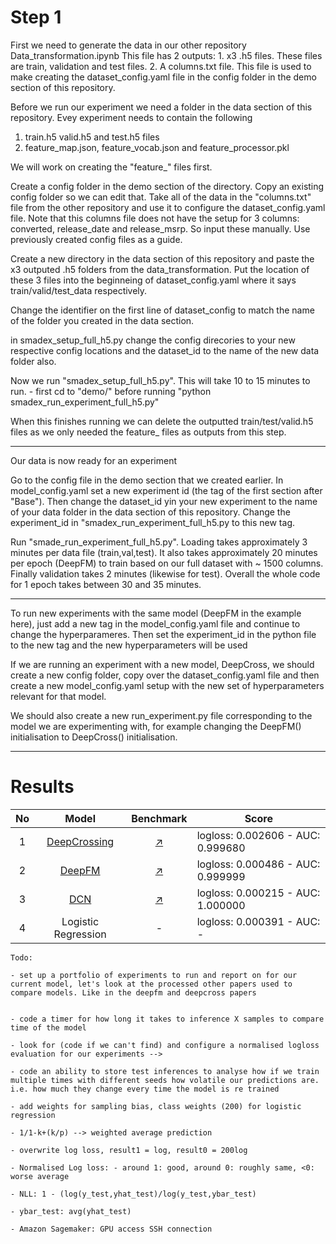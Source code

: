 # Step 1

First we need to generate the data in our other repository Data_transformation.ipynb
This file has 2 outputs:
    1. x3 .h5 files. These files are train, validation and test files.
    2. A columns.txt file. This file is used to make creating the dataset_config.yaml file in the config folder in the demo section of this repository.

Before we run our experiment we need a folder in the data section of this repository. Evey experiment needs to contain the following
 1. train.h5 valid.h5 and test.h5 files
 2. feature_map.json, feature_vocab.json and feature_processor.pkl

We will work on creating the "feature_" files first.

Create a config folder in the demo section of the directory. 
Copy an existing config folder so we can edit that.
Take all of the data in the "columns.txt" file from the other repository and use it to configure the dataset_config.yaml file. Note that this columns file does not have the setup for 3 columns: converted, release_date and release_msrp. So input these manually. Use previously created config files as a guide.

Create a new directory in the data section of this repository and paste the x3 outputed .h5 folders from the data_transformation. Put the location of these 3 files into the beginneing of  dataset_config.yaml where it says train/valid/test_data respectively. 

Change the identifier on the first line of dataset_config to match the name of the folder you created in the data section.

in smadex_setup_full_h5.py change the config direcories to your new respective config locations and the dataset_id to the name of the new data folder also.

Now we run "smadex_setup_full_h5.py". This will take 10 to 15 minutes to run.
    - first cd to "demo/" before running "python smadex_run_experiment_full_h5.py"

When this finishes running we can delete the outputted train/test/valid.h5 files as we only needed the feature_ files as outputs from this step.

_______________________
Our data is now ready for an experiment

Go to the config file in the demo section that we created earlier. In model_config.yaml set a new experiment id (the tag of the first section after "Base"). Then change the dataset_id yin your new experiment to the name of your data folder in the data section of this repository. Change the experiment_id in "smadex_run_experiment_full_h5.py to this new tag. 

Run "smade_run_experiment_full_h5.py". Loading takes approximately 3 minutes per data file (train,val,test). It also takes approximately 20 minutes per epoch (DeepFM) to train based on our full dataset with ~ 1500 columns. Finally validation takes 2 minutes (likewise for test). Overall the whole code for 1 epoch takes between 30 and 35 minutes.
_______________________

To run new experiments with the same model (DeepFM in the example here), just add a new tag in the model_config.yaml file and continue to change the hyperparameres. Then set the experiment_id in the python file to the new tag and the new hyperparameters will be used

If we are running an experiment with a new model, DeepCross, we should create a new config folder, copy over the dataset_config.yaml file and then create a new model_config.yaml setup with the new set of hyperparameters relevant for that model.

We should also create a new run_experiment.py file corresponding to the model we are experimenting with, for example changing the DeepFM() initialisation to DeepCross() initialisation.

_______________

# Results

| No | Model                                    | Benchmark                                                                                                       | Score                             |
|:--:|:----------------------------------------:|:---------------------------------------------------------------------------------------------------------------:|-----------------------------------|
| 1 | [DeepCrossing](./model_zoo/DeepCrossing) | [:arrow_upper_right:](https://github.com/openbenchmark/BARS/tree/master/ctr_prediction/benchmarks/DeepCrossing) | logloss: 0.002606 - AUC: 0.999680 |
| 2 | [DeepFM](./model_zoo/DeepFM)             | [:arrow_upper_right:](https://github.com/openbenchmark/BARS/tree/master/ctr_prediction/benchmarks/DeepFM)       | logloss: 0.000486 - AUC: 0.999999                               |
| 3 | [DCN](./model_zoo/DCN)                   | [:arrow_upper_right:](https://github.com/openbenchmark/BARS/tree/master/ctr_prediction/benchmarks/DCN)          | logloss: 0.000215 - AUC: 1.000000 |
| 4 | Logistic Regression                      |                     -                                                                                            | logloss: 0.000391 - AUC: - |


    Todo:

    - set up a portfolio of experiments to run and report on for our current model, let's look at the processed other papers used to compare models. Like in the deepfm and deepcross papers


    - code a timer for how long it takes to inference X samples to compare time of the model

    - look for (code if we can't find) and configure a normalised logloss evaluation for our experiments --> 

    - code an ability to store test inferences to analyse how if we train multiple times with different seeds how volatile our predictions are. i.e. how much they change every time the model is re trained

    - add weights for sampling bias, class weights (200) for logistic regression

    - 1/1-k+(k/p) --> weighted average prediction
    
    - overwrite log loss, result1 = log, result0 = 200log
     
    - Normalised Log loss: - around 1: good, around 0: roughly same, <0: worse average

    - NLL: 1 - (log(y_test,yhat_test)/log(y_test,ybar_test)

    - ybar_test: avg(yhat_test)

    - Amazon Sagemaker: GPU access SSH connection

